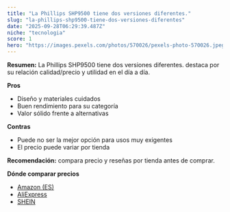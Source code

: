 ```yaml
---
title: "La Phillips SHP9500 tiene dos versiones diferentes."
slug: "la-phillips-shp9500-tiene-dos-versiones-diferentes"
date: "2025-09-28T06:29:39.487Z"
niche: "tecnologia"
score: 1
hero: "https://images.pexels.com/photos/570026/pexels-photo-570026.jpeg?auto=compress&cs=tinysrgb&fit=crop&h=627&w=1200&auto=compress&cs=tinysrgb&w=1200&h=675&fit=crop"
---
```


**Resumen:** La Phillips SHP9500 tiene dos versiones diferentes. destaca por su relación calidad/precio y utilidad en el día a día.

**Pros**
- Diseño y materiales cuidados
- Buen rendimiento para su categoría
- Valor sólido frente a alternativas

**Contras**
- Puede no ser la mejor opción para usos muy exigentes
- El precio puede variar por tienda

**Recomendación:** compara precio y reseñas por tienda antes de comprar.

**Dónde comparar precios**
- [Amazon (ES)](https://www.amazon.es/s?k=La%20Phillips%20SHP9500%20tiene%20dos%20versiones%20diferentes.&tag=teknovashop25-21)
- [AliExpress](https://www.aliexpress.com/wholesale?SearchText=La%20Phillips%20SHP9500%20tiene%20dos%20versiones%20diferentes.)
- [SHEIN](https://www.shein.com/pdsearch/La%20Phillips%20SHP9500%20tiene%20dos%20versiones%20diferentes.)